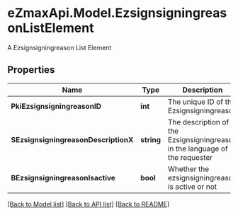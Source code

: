 # eZmaxApi.Model.EzsignsigningreasonListElement
A Ezsignsigningreason List Element

## Properties

Name | Type | Description | Notes
------------ | ------------- | ------------- | -------------
**PkiEzsignsigningreasonID** | **int** | The unique ID of the Ezsignsigningreason | 
**SEzsignsigningreasonDescriptionX** | **string** | The description of the Ezsignsigningreason in the language of the requester | 
**BEzsignsigningreasonIsactive** | **bool** | Whether the ezsignsigningreason is active or not | 

[[Back to Model list]](../README.md#documentation-for-models) [[Back to API list]](../README.md#documentation-for-api-endpoints) [[Back to README]](../README.md)

